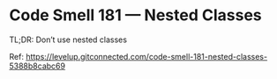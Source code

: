 # Code Smell 181 — Nested Classes

TL;DR: Don’t use nested classes

Ref: https://levelup.gitconnected.com/code-smell-181-nested-classes-5388b8cabc69
